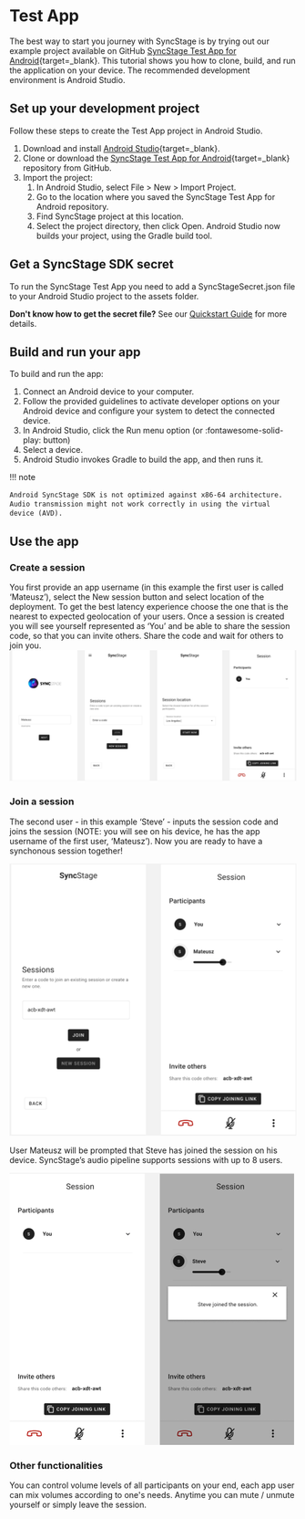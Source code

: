 # Test App

The best way to start you journey with SyncStage is by trying out our example project available on GitHub [SyncStage Test App for Android](https://github.com/opensesamemedia/syncstage-test-app-android){target=_blank}.
This tutorial shows you how to clone, build, and run the application on your device. The recommended development environment is Android Studio.

## Set up your development project

Follow these steps to create the Test App project in Android Studio.

1. Download and install [Android Studio](https://developer.android.com/studio){target=_blank}.
2. Clone or download the [SyncStage Test App for Android](https://github.com/opensesamemedia/syncstage-test-app-android){target=_blank} repository from GitHub.
3. Import the project:
   1. In Android Studio, select File > New > Import Project.
   2. Go to the location where you saved the SyncStage Test App for Android repository.
   3. Find SyncStage project at this location.
   4. Select the project directory, then click Open. Android Studio now builds your project, using the Gradle build tool.


## Get a SyncStage SDK secret
To run the SyncStage Test App you need to add a SyncStageSecret.json file to your Android Studio project to the assets folder.

**Don't know how to get the secret file?** See our [Quickstart Guide](quickstart.md) for more details.



## Build and run your app
To build and run the app:

1. Connect an Android device to your computer. 
2. Follow the provided guidelines to activate developer options on your Android device and configure your system to detect the connected device.
3. In Android Studio, click the Run menu option (or :fontawesome-solid-play: button)
4. Select a device.
5. Android Studio invokes Gradle to build the app, and then runs it.

!!! note

    Android SyncStage SDK is not optimized against x86-64 architecture. Audio transmission might not work correctly in using the virtual device (AVD).


## Use the app

### Create a session  
You first provide an app username (in this example the first user is called ‘Mateusz’), select the New session button and select location of the deployment. To get the best latency experience choose the one that is the nearest to expected geolocation of your users. Once a session is created you will see yourself represented as ‘You’ and be able to share the session code, so that you can invite others. Share the code and wait for others to join you.
![alt Create a Session](../assets/createsession.png "Create a Session")

### Join a session
The second user - in this example ‘Steve’ - inputs the session code and joins the session (NOTE: you will see on his device, he has the app username of the first user, ‘Mateusz’). Now you are ready to have a synchonous session together!

![alt Join a session 1st user perspective](../assets/join_steve.png "Join a session 1st user perspective")

User Mateusz will be prompted that Steve has joined the session on his device. SyncStage’s audio pipeline supports sessions with up to 8 users. 

![alt Join a session 2nd user perspective](../assets/join_mateusz.png "Join a session 2nd user perspective")



### Other functionalities

You can control volume levels of all participants on your end, each app user can mix volumes according to one's needs. Anytime you can mute / unmute yourself or simply leave the session.
